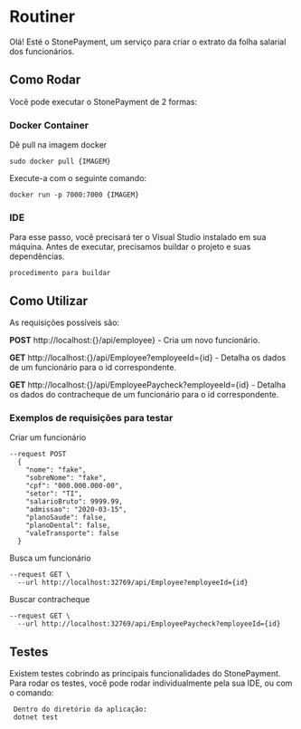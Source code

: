 # Routiner

Olá! Esté o StonePayment, um serviço para criar o extrato da folha salarial dos funcionários.

## Como Rodar

Você pode executar o StonePayment de 2 formas:

### Docker Container
 
Dê pull na imagem docker
```
sudo docker pull {IMAGEM}
```
Execute-a com o seguinte comando:
```
docker run -p 7000:7000 {IMAGEM}
```

### IDE 
Para esse passo, você precisará ter o Visual Studio instalado em sua máquina.
Antes de executar, precisamos buildar o projeto e suas dependências.
```
procedimento para buildar
```

## Como Utilizar
As requisições possíveis são:

**POST** http://localhost:{}/api/employee} - Cria um novo funcionário.

**GET** http://localhost:{}/api/Employee?employeeId={id} - Detalha os dados de um funcionário para o id correspondente.

**GET** http://localhost:{}/api/EmployeePaycheck?employeeId={id} - Detalha os dados do contracheque de um funcionário para o id correspondente.

### Exemplos de requisições para testar

Criar um funcionário
```
--request POST
  {
    "nome": "fake",
    "sobreNome": "fake",
    "cpf": "000.000.000-00",
    "setor": "TI",
    "salarioBruto": 9999.99,
    "admissao": "2020-03-15",
    "planoSaude": false,
    "planoDental": false,
    "valeTransporte": false
  }
```

Busca um funcionário
```
--request GET \
  --url http://localhost:32769/api/Employee?employeeId={id}
```

Buscar contracheque
```
--request GET \
  --url http://localhost:32769/api/EmployeePaycheck?employeeId={id}
```

## Testes 

Existem testes cobrindo as principais funcionalidades do StonePayment.
Para rodar os testes, você pode rodar individualmente pela sua IDE, ou
com o comando:

```
 Dentro do diretório da aplicação:
 dotnet test
```
